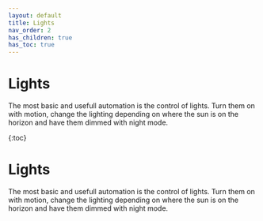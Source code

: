 ```yaml
---
layout: default
title: Lights
nav_order: 2
has_children: true
has_toc: true
---
```


# Lights

The most basic and usefull automation is the control of lights. Turn them on with motion, change the lighting depending on where the sun is on the horizon and have them dimmed with night mode. 

{:toc}

# Lights

The most basic and usefull automation is the control of lights. Turn them on with motion, change the lighting depending on where the sun is on the horizon and have them dimmed with night mode. 
